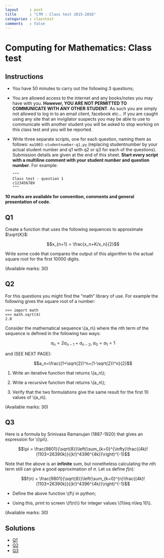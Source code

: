 ```yaml
---
layout     : post
title      : "CfM : Class test 2015-2016"
categories : classtest
comments   : false
---
```

# Computing for Mathematics: Class test

## Instructions

-   You have 50 minutes to carry out the following 3 questions;
-   You are allowed access to the internet and any books/notes you may
    have with you. **However, YOU ARE NOT PERMITTED TO COMMUNICATE WITH
    ANY OTHER STUDENT**. As such you are simply not allowed to log in to
    an email client, facebook etc… If you are caught using any site that
    an invigilator suspects you may be able to use to communicate with
    another student you will be asked to stop working on this class test
    and you will be reported.
-   Write three separate scripts, one for each question, naming them as
    follows: `ma1003-studentnumber-q1.py` (replacing studentnumber by
    your actual student number and q1 with q2 or q3 for each of the
    questions). Submission details are given at the end of this sheet.
    **Start every script with a multiline comment with your student
    number and question number**. For example:

        """
        Class test - question 1
        c123456789
        """


**10 marks are available for convention, comments and general
presentation of code.**


## Q1

Create a function that uses the following sequences to approximate
$\sqrt{K}$:

$$x_{n+1} = \frac{x_n+K/x_n}{2}$$

Write some code that compares the output of this algorithm to the actual
square root for the first 10000 digits.

(Available marks: 30)


## Q2

For this questions you might find the “math” library of use. For example
the following gives the square root of a number:

    >>> import math
    >>> math.sqrt(4)
    2.0

Consider the mathematical sequence \\(a_n\\) where the $n$th term of the
sequence is defined in the following two ways:

$$a_n = 2a_{n-1}+a_{n-2},\;a_0=a_1=1$$

and (SEE NEXT PAGE):

$$a_n=\frac{(1+\sqrt{2})^n+(1-\sqrt{2})^n}{2}$$

1.  Write an iterative function that returns \\(a_n\\);

2.  Write a recursive function that returns \\(a_n\\);

3.  Verify that the two formulations give the same result for the first
    10 values of \\(a_n\\).

(Available marks: 30)

## Q3

Here is a formula by Srinivasa Ramanujan (1887-1920) that gives an
expression for \\(\pi\\).

$$\pi = \frac{9801}{\sqrt{8}}\left(\sum_{k=0}^{\infty}\frac{(4k)!(1103+26390k)}{(k!)^4396^{4k}}\right)^{-1}$$

Note that the above is an **infinite** sum, but nonetheless calculating
the $n$th term still can give a good approximation of $\pi$. Let us
define $f(n)$:

$$f(n) = \frac{9801}{\sqrt{8}}\left(\sum_{k=0}^{n}\frac{(4k)!(1103+26390k)}{(k!)^4396^{4k}}\right)^{-1}$$

-   Define the above function \\(f\\) in python;

-   Using this, print to screen \\(f(n)\\) for integer values
    \\(1\leq n\leq 10\\).

(Available marks: 30)

## Solutions

- [Q1](./Solutions/solutionq1.py)
- [Q2](./Solutions/solutionq2.py)
- [Q3](./Solutions/solutionq3.py)
